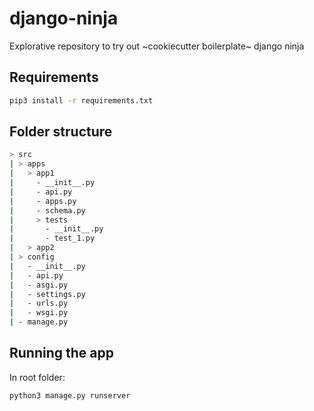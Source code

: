 # django-ninja
Explorative repository to try out ~cookiecutter boilerplate~ django ninja 

## Requirements

```bash
pip3 install -r requirements.txt
```

## Folder structure

```bash
> src
| > apps
|   > app1
|     - __init__.py
|     - api.py
|     - apps.py
|     - schema.py
|     > tests
|       - __init__.py
|       - test_1.py
|   > app2
| > config
|   - __init__.py
|   - api.py
|   - asgi.py
|   - settings.py
|   - urls.py
|   - wsgi.py
| - manage.py
```

## Running the app

In root folder:

```bash
python3 manage.py runserver
```
